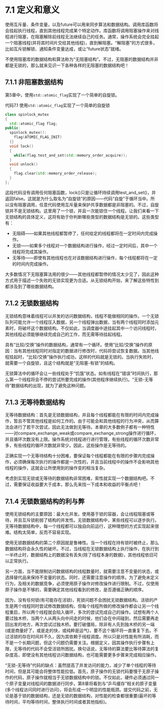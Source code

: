 # 7.1 定义和意义

使用互斥量、条件变量，以及future可以用来同步算法和数据结构。调用库函数将会挂起执行线程，直到其他线程完成某个特定动作。库函数将调用阻塞操作来对线程进行阻塞，在阻塞解除前线程无法继续自己的任务。通常，操作系统会完全挂起一个阻塞线程(并将其时间片交给其他线程)，直到解阻塞。“解阻塞”的方式很多，比如互斥锁解锁、通知条件变量达成，或让“future状态”就绪。

不使用阻塞库的数据结构和算法称为“无阻塞结构”。不过，无阻塞的数据结构并非都是无锁的，那么就来见识一下各种各样的无阻塞的数据结构吧！

## 7.1.1 非阻塞数据结构

第5章中，使用`std::atomic_flag`实现了一个简单的自旋锁。

代码7.1 使用`std::atomic_flag`实现了一个简单的自旋锁

```c++
class spinlock_mutex
{
  std::atomic_flag flag;
public:
  spinlock_mutex():
    flag(ATOMIC_FLAG_INIT)
  {}
  void lock()
  {
    while(flag.test_and_set(std::memory_order_acquire));
  }
  void unlock()
  {
    flag.clear(std::memory_order_release);
  }
};
```

这段代码没有调用任何阻塞函数，lock()只是让循环持续调用test_and_set()，并返回false。这就是为什么取名为“自旋锁”的原因——代码“自旋”于循环当中。所以没有阻塞调用，任意代码使用互斥量来保护共享数据都是非阻塞的。不过，自旋锁并不是无锁结构。这里用了一个锁，并且一次能锁住一个线程。让我们来看一下无锁结构的具体定义，这将有助于你判断哪些类型的数据结构是无锁的。这些类型有：

* 无阻碍——如果其他线程都暂停了，任何给定的线程都将在一定时间内完成操作。
* 无锁——如果多个线程对一个数据结构进行操作，经过一定时间后，其中一个线程将完成其操作。
* 无等待——即使有其他线程也在对该数据结构进行操作，每个线程都将在一定的时间内完成操作。

大多数情况下无阻塞算法用的很少——其他线程都暂停的情况太少见了，因此这种方式用于描述一个失败的无锁实现更为合适。从无锁结构开始，来了解这些特性到都涉及到了哪些数据结构。

## 7.1.2 无锁数据结构

无锁结构意味着线程可以并发的访问数据结构，线程不能做相同的操作。一个无锁队列可能允许一个线程压入数据，另一个线程弹出数据，当有两个线程同时添加元素时，将破坏这个数据结构。不仅如此，当调度器中途挂起其中一个访问线程时，其他线程必须能够继续完成自己的工作，而无需等待挂起线程。

具有“比较/交换”操作的数据结构，通常有一个循环。使用“比较/交换”操作的原因：当有其他线程同时对指定的数据进行修改时，代码将尝试恢复数据。当其他线程挂起时，“比较/交换”操作执行成功，这样的代码就是无锁的。当执行失败时，就需要一个自旋锁，且这个结构就是“无阻塞-有锁”的结构。

无锁算法中的循环会让一些线程处于“饥饿”状态。如有线程在“错误”时间执行，那么第一个线程将会不停的尝试所要完成的操作(其他程序继续执行)。“无锁-无等待”数据结构的出现，就为了避免这种问题。

## 7.1.3 无等待数据结构

无等待数据结构：首先是无锁数据结构，并且每个线程都能在有限的时间内完成操作，暂且不管其他线程是如何工作的。由于可能会和其他线程的行为冲突，从而算法会进行了若干次尝试，因此无法做到无等待。本章的大多数例子都有一种特性——对compare_exchange_weak或compare_exchange_strong操作进行循环，并且循环次数没有上限。操作系统对线程进行进行管理，有些线程的循环次数非常多，有些线程的循环次数就非常少。因此，这些操作是无等待的。

正确实现一个无等待结构十分困难，要保证每个线程都能在有限的步骤内完成操作，必须确保每次执行的操作都是一次性的，并且当前线程中的操作不会影响其他线程的操作，这就会让所使用到的操作变的相当复杂。

考虑到实现无锁或无等待的数据结构非常困难，索性就实现一个数据结构吧。不过，需要保证收益要大于成本，那么先来找一下成本和收益的平衡点吧！

## 7.1.4 无锁数据结构的利与弊

使用无锁结构的主要原因：最大化并发。使用基于锁的容器，会让线程阻塞或等待，并且互斥锁削弱了结构的并发性。无锁数据结构中，某些线程可以逐步执行。无等待数据结构中，每一个线程都可以独自向前运行，这种理想的方式实现起来很难。结构太简单，反而不容易实现。

使用无锁数据结构的第二个原因就是鲁棒性。当一个线程在持有锁时被终止，那么数据结构将会永久性的破坏。不过，当线程在无锁数据结构上执行操作，在执行到一半终止时，数据结构上的数据没有丢失(除了线程本身的数据)，其他线程依旧可以正常执行。

另一方面，当不能限制访问数据结构的线程数量时，就需要注意不变量的状态，或选择替代品来保持不变量的状态。同时，还需要注意操作的顺序。为了避免未定义行为，及相关的数据竞争，必须使用原子操作对修改操作进行限制。不过，仅使用原子操作是不够的，需要确定其他线程看到的修改，是否遵循正确的顺序。

因为，没有任何锁(有可能存在活锁)，死锁问题不会困扰无锁数据结构。活锁的产生是两个线程同时尝试修改数据结构，但每个线程所做的修改操作都会让另一个线程重启，所以两个线程就会陷入循环，多次的尝试完成自己的操作。试想有两个人要过独木桥，当两个人从两头向中间走的时候，他们会在中间碰到，然后需要再走回出发的地方，再次尝试过独木桥。要打破僵局，除非有人先到独木桥的另一端(或是商量好了，或是走的快，或纯粹是运气)，要不这个循环将一直重复下去。不过活锁的存在时间并不久，因为其依赖于线程调度。所以只是对性能有所消耗，而不是一个长期问题，但这个问题仍需要关注。根据定义，因其操作执行步骤有上限，无等待的代码不会受活锁所困扰。换句话说，无等待的算法要比等待算法的复杂度高，即使没有其他线程访问数据结构，也可能需要更多步骤来完成相应操作。

“无锁-无等待”代码的缺点：虽然提高了并发访问的能力，减少了单个线程的等待时间，但是其可能会将整体性能拉低。首先，原子操作的无锁代码要慢于无原子操作的代码，原子操作就相当于无锁数据结构中的锁。不仅如此，硬件必须通过同一个原子变量对线程间的数据进行同步。第8章将看到与“乒乓缓存”相关的原子变量(多个线程访问同时进行访问)，将会形成一个明显的性能瓶颈。提交代码之前，无论是基于锁的数据结构，还是无锁的数据结构，对性能的检查都很重要(最坏的等待时间，平均等待时间，整体执行时间或者其他指标)。
